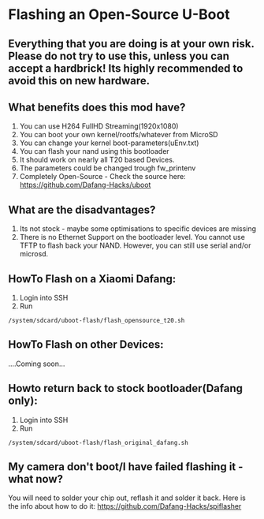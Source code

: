 # Flashing an Open-Source U-Boot

## Everything that you are doing is at your own risk. Please do not try to use this, unless you can accept a hardbrick! Its highly recommended to avoid this on new hardware.


## What benefits does this mod have?

1. You can use H264 FullHD Streaming(1920x1080)
2. You can boot your own kernel/rootfs/whatever from MicroSD
3. You can change your kernel boot-parameters(uEnv.txt)
4. You can flash your nand using this bootloader
5. It should work on nearly all T20 based Devices.
6. The parameters could be changed trough fw_printenv
1. Completely Open-Source - Check the source here: https://github.com/Dafang-Hacks/uboot

## What are the disadvantages?
1. Its not stock - maybe some optimisations to specific devices are missing
2. There is no Ethernet Support on the bootloader level. You cannot use TFTP to 
flash back your NAND. However, you can still use serial and/or microsd.

## HowTo Flash on a Xiaomi Dafang:

1. Login into SSH
2. Run
```
/system/sdcard/uboot-flash/flash_opensource_t20.sh
```

## HowTo Flash on other Devices:

....Coming soon...

## Howto return back to stock bootloader(Dafang only):
1. Login into SSH
2. Run
```
/system/sdcard/uboot-flash/flash_original_dafang.sh
```

## My camera don't boot/I have failed flashing it - what now?
You will need to solder your chip out, reflash it and solder it back.
Here is the info about how to do it:
https://github.com/Dafang-Hacks/spiflasher